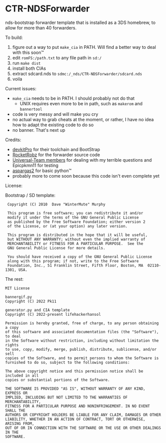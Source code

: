 CTR-NDSForwarder
=======

nds-bootstrap forwarder template that is installed as a 3DS homebrew, to allow for more than 40 forwarders.

To build:
  1. figure out a way to put `make_cia` in PATH. Will find a better way to deal with this soon™
  1. edit `romFS:/path.txt` to any file path in `sd:/`
  1. run `make dist`
  1. install both CIAs
  1. extract sdcard.nds to `sdmc:/_nds/CTR-NDSForwarder/sdcard.nds`
  1. voila

Current issues:
  - `make_cia` needs to be in PATH. I should probably not do that
    - UNIX requires even more to be in path, such as `makerom` and `bannertool`
  - code is very messy and will make you cry
  - no actual way to grab cheats at the moment, or rather, I have no idea how to adapt the existing code to do so
  - no banner. That's next up

Credits:
  - [devkitPro](https://devkitpro.org) for their toolchain and BootStrap
  - [RocketRobz](https://github.com/RocketRobz/NTR_Forwarder) for the forwarder source code
  - [Universal-Team members](https://github.com/Universal-Team) for dealing with my terrible questions and Epicpkmn11 for testing
  - [aspargas2](https://github.com/aspargas2) for basic python:tm:
  - probably more to come soon because this code isn't even complete yet

License:

Bootstrap / SD template:
```
 Copyright (C) 2010  Dave "WinterMute" Murphy

 This program is free software; you can redistribute it and/or
 modify it under the terms of the GNU General Public License
 as published by the Free Software Foundation; either version 2
 of the License, or (at your option) any later version.

 This program is distributed in the hope that it will be useful,
 but WITHOUT ANY WARRANTY; without even the implied warranty of
 MERCHANTABILITY or FITNESS FOR A PARTICULAR PURPOSE.  See the
 GNU General Public License for more details.

 You should have received a copy of the GNU General Public License
 along with this program; if not, write to the Free Software
 Foundation, Inc., 51 Franklin Street, Fifth Floor, Boston, MA  02110-1301, USA.
```

The rest:
```
MIT License

bannergif.py
Copyright (C) 2022 Pk11

generator.py and CIA template
Copyright (C) 2022-present lifehackerhansol

Permission is hereby granted, free of charge, to any person obtaining a copy
of this software and associated documentation files (the "Software"), to deal
in the Software without restriction, including without limitation the rights
to use, copy, modify, merge, publish, distribute, sublicense, and/or sell
copies of the Software, and to permit persons to whom the Software is
furnished to do so, subject to the following conditions:

The above copyright notice and this permission notice shall be included in all
copies or substantial portions of the Software.

THE SOFTWARE IS PROVIDED "AS IS", WITHOUT WARRANTY OF ANY KIND, EXPRESS OR
IMPLIED, INCLUDING BUT NOT LIMITED TO THE WARRANTIES OF MERCHANTABILITY,
FITNESS FOR A PARTICULAR PURPOSE AND NONINFRINGEMENT. IN NO EVENT SHALL THE
AUTHORS OR COPYRIGHT HOLDERS BE LIABLE FOR ANY CLAIM, DAMAGES OR OTHER
LIABILITY, WHETHER IN AN ACTION OF CONTRACT, TORT OR OTHERWISE, ARISING FROM,
OUT OF OR IN CONNECTION WITH THE SOFTWARE OR THE USE OR OTHER DEALINGS IN THE
SOFTWARE.
```

